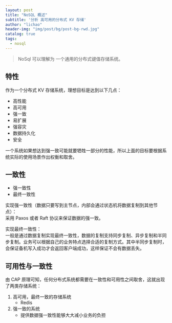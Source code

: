 ```yaml
---
layout: post
title: "NoSQL 概述"
subtitle: '分析 高可用的分布式 KV 存储'
author: "lichao"
header-img: "img/post/bg/post-bg-rwd.jpg"
catalog: true
tags:
  - nosql 
---
```


> NoSql 可以理解为 一个通用的分布式键值存储系统。

## 特性

作为一个分布式 KV 存储系统，理想目标是达到以下几点：
* 高性能
* 高可用
* 强一致
* 易扩展
* 强容灾
* 数据持久化
* 安全

一个系统如果想达到强一致可能就要牺牲一部分的性能，所以上面的目标要根据系统实际的使用场景作出权衡和取舍。

## 一致性
* 强一致性
* 最终一致性

实现强一致性（数据只要写到主节点，内部会通过状态机将数据复制到其他节点）：     
采用 Paxos 或者 Raft 协议来保证数据的强一致。

实现最终一致性：     
一般是通过数据复制实现最终一致性，数据的复制支持同步复制、异步复制和半同步复制。业务可以根据自己的业务特点选择合适的复制方式。其中半同步复制时，会保证备机写入成功才会返回客户端成功，这样保证不会有数据丢失。

## 可用性与一致性
由 CAP 原理可知，任何分布式系统都需要在一致性和可用性之间取舍，这就出现了两类存储系统：
1. 高可用，最终一致的存储系统
    * Redis
2. 强一致的系统
    * 提供数据强一致性能够大大减小业务的负担




